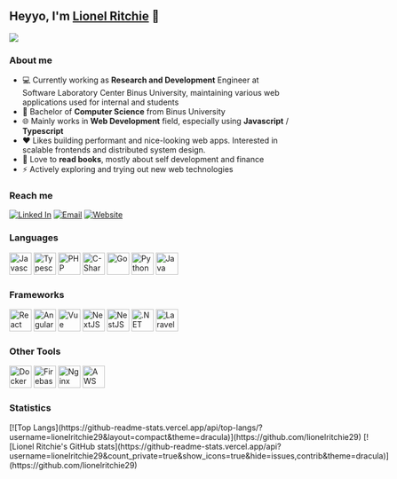 ## Heyyo, I'm [Lionel Ritchie](https://ritchie.vercel.app/) 👋  

![](https://media.licdn.com/dms/image/D5616AQHqn5ZZoo74eQ/profile-displaybackgroundimage-shrink_350_1400/0/1679020975103?e=1688601600&v=beta&t=CUZXDsI4Ie4zAGsFXGFR5Ki3NdwZividyFOQDFBO5m0)

### About me  
- 💻 Currently working as **Research and Development** Engineer at Software Laboratory Center Binus University, maintaining various web applications used for internal and students
- 📕 Bachelor of **Computer Science** from Binus University
- 🌐 Mainly works in **Web Development** field, especially using **Javascript** / **Typescript** 
- ❤️ Likes building performant and nice-looking web apps. Interested in scalable frontends and distributed system design.  
- 📘 Love to **read books**, mostly about self development and finance
- ⚡ Actively exploring and trying out new web technologies

### Reach me
[![Linked In](https://img.shields.io/badge/LinkedIn-0A66C2?style=for-the-badge&logo=LinkedIn&logoColor=White)](https://www.linkedin.com/in/lionel-ritchie/)
[![Email](https://img.shields.io/badge/Email-EA4335?style=for-the-badge&logo=Gmail&logoColor=ffffff)](mailto:lionelrtchieee@gmail.com)
[![Website](https://img.shields.io/badge/Website-FF7139?style=for-the-badge&logo=Firefox&logoColor=ffffff)](http://ritchie.vercel.app/)

### Languages
<div>
 <img src="https://cdn.jsdelivr.net/gh/devicons/devicon/icons/javascript/javascript-original.svg" width="40" height="40" title="Javascript" alt="Javascript" />
 <img src="https://cdn.jsdelivr.net/gh/devicons/devicon/icons/typescript/typescript-original.svg" width="40" height="40" title="Typescript" alt="Typescript" /> 
 <img src="https://cdn.jsdelivr.net/gh/devicons/devicon/icons/php/php-original.svg" width="40" height="40" title="PHP" alt="PHP" />
 <img src="https://cdn.jsdelivr.net/gh/devicons/devicon/icons/csharp/csharp-original.svg" width="40" height="40" title="C-Sharp" alt="C-Sharp" />
 <img src="https://cdn.jsdelivr.net/gh/devicons/devicon/icons/go/go-original-wordmark.svg" width="40" height="40" title="Go" alt="Go" />
 <img src="https://cdn.jsdelivr.net/gh/devicons/devicon/icons/python/python-original.svg" width="40" height="40" title="Python" alt="Python" />
 <img src="https://cdn.jsdelivr.net/gh/devicons/devicon/icons/java/java-original.svg" width="40" height="40" title="Java" alt="Java" />
</div>

### Frameworks
<div>
   <img src="https://cdn.jsdelivr.net/gh/devicons/devicon/icons/react/react-original.svg" width="40" height="40" title="React" alt="React"/>
   <img src="https://cdn.jsdelivr.net/gh/devicons/devicon/icons/angularjs/angularjs-original.svg" width="40" height="40" title="Angular" alt="Angular" />
   <img src="https://cdn.jsdelivr.net/gh/devicons/devicon/icons/vuejs/vuejs-original.svg" width="40" height="40" title="Vue" alt="Vue" />
   <img src="https://cdn.jsdelivr.net/gh/devicons/devicon/icons/nextjs/nextjs-original-wordmark.svg" width="40" height="40" title="NextJS" alt="NextJS" />
   <img src="https://cdn.jsdelivr.net/gh/devicons/devicon/icons/nestjs/nestjs-plain.svg" width="40" height="40" title="NestJS" alt="NestJS" />
   <img src="https://cdn.jsdelivr.net/gh/devicons/devicon/icons/dot-net/dot-net-original-wordmark.svg" width="40" height="40" title=".NET" alt=".NET" />
   <img src="https://cdn.jsdelivr.net/gh/devicons/devicon/icons/laravel/laravel-plain.svg" width="40" height="40" title="Laravel" alt="Laravel" />
</div>

### Other Tools
<div>
 <img src="https://cdn.jsdelivr.net/gh/devicons/devicon/icons/docker/docker-original.svg"  width="40" height="40" title="Docker" alt="Docker" />
 <img src="https://cdn.jsdelivr.net/gh/devicons/devicon/icons/firebase/firebase-plain-wordmark.svg" width="40" height="40" title="Firebase" alt="Firebase" />
 <img src="https://cdn.jsdelivr.net/gh/devicons/devicon/icons/nginx/nginx-original.svg" width="40" height="40" title="Nginx" alt="Nginx"/>
 <img src="https://cdn.jsdelivr.net/gh/devicons/devicon/icons/amazonwebservices/amazonwebservices-plain-wordmark.svg" width="40" height="40" title="AWS" alt="AWS" />
</div>

### Statistics
<div style="display: flex">
 [![Top Langs](https://github-readme-stats.vercel.app/api/top-langs/?username=lionelritchie29&layout=compact&theme=dracula)](https://github.com/lionelritchie29)  
 [![Lionel Ritchie's GitHub stats](https://github-readme-stats.vercel.app/api?username=lionelritchie29&count_private=true&show_icons=true&hide=issues,contrib&theme=dracula)](https://github.com/lionelritchie29)
</div>
  
